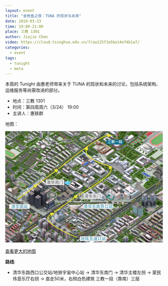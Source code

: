 ```yaml
---
layout: event
title: "金枪鱼之夜：TUNA 的现状与未来"
date: 2019-03-23
time: 19:00-21:00
place: 三教 1301
author: Jiajie Chen
video: https://cloud.tsinghua.edu.cn/f/aa125f3a5ba14ef4b1a7/
categories:
  - event
tags:
  - tunight
  - meta
---
```


本周的 Tunight 由惠老师带来关于 TUNA 的现状和未来的讨论，包括系统架构、运维服务等尚需改进的部分。

* 地点：三教 1301
* 时间：第四周周六（3/24） 19:00
* 主讲人：惠轶群

地图：

![](/assets/img/events/map_t3_sec1.jpg)

<a class="hidden-xs" href="https://www.openstreetmap.org/#map=17/40.00120/116.32246">查看更大的地图</a>

**路线**:

 - 清华东路西口公交站/地铁宇宙中心站 -> 清华东南门 -> 清华主楼左拐 ->  蒙民伟音乐厅右拐 -> 直走50米，右侧白色建筑 三教一段（靠南）三层
